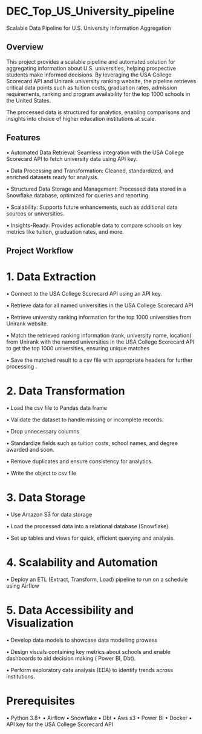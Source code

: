 # DEC_Top_US_University_pipeline

Scalable Data Pipeline for U.S. University Information Aggregation

## Overview
This project provides a scalable pipeline and automated solution for aggregating information about U.S. universities, helping prospective students make informed decisions. By leveraging the USA College Scorecard API and Unirank university ranking website, the pipeline retrieves critical data points such as tuition costs, graduation rates, admission requirements, ranking and program availability for the top 1000 schools in the United States.

The processed data is structured for analytics, enabling comparisons and insights into choice of higher education institutions at scale.

## Features
•	Automated Data Retrieval: Seamless integration with the USA College Scorecard API to fetch university data using API key.

•	Data Processing and Transformation: Cleaned, standardized, and enriched datasets ready for analysis.

•	Structured Data Storage and Management: Processed data stored in a Snowflake database, optimized for queries and reporting.

•	Scalability: Supports future enhancements, such as additional data sources or universities.

•	Insights-Ready: Provides actionable data to compare schools on key metrics like tuition, graduation rates, and more.

## Project Workflow
# 1. Data Extraction
•	Connect to the USA College Scorecard API using an API key.

•	Retrieve data for all named universities in the USA College Scorecard API

•	Retrieve university ranking information for the top 1000 universities from Unirank website.

•	Match the retrieved ranking information (rank, university name, location) from Unirank with the named universities in the USA College Scorecard API to get the top 1000 universities, ensuring unique matches 

•	Save the matched result to a csv file with appropriate headers for further processing
.
# 2. Data Transformation
•	Load the csv file to Pandas data frame

•	Validate the dataset to handle missing or incomplete records.

•	Drop unnecessary columns

•	Standardize fields such as tuition costs, school names, and degree awarded and soon.

•	Remove duplicates and ensure consistency for analytics.

•	Write the object to csv file

# 3. Data Storage
•	Use Amazon S3 for data storage

•	Load the processed data into a relational database (Snowflake).

•	Set up tables and views for quick, efficient querying and analysis.

# 4. Scalability and Automation
•	Deploy an ETL (Extract, Transform, Load) pipeline to run on a schedule using Airflow



# 5. Data Accessibility and Visualization 
•	Develop data models to showcase data modelling prowess

•	Design visuals containing key metrics about schools and enable dashboards to aid decision making ( Power BI, Dbt).

•	Perform exploratory data analysis (EDA) to identify trends across institutions.

# Prerequisites
•	Python 3.8+
•	Airflow 
•	Snowflake 
•	Dbt
•	Aws s3
•	Power BI
•	Docker
•	API key for the USA College Scorecard API



